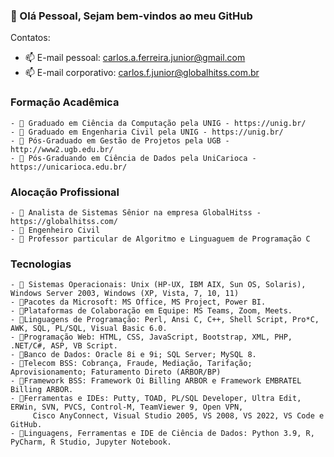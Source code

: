### 👋 Olá Pessoal, Sejam bem-vindos ao meu GitHub 

Contatos:
- 📫 E-mail pessoal: carlos.a.ferreira.junior@gmail.com
- 📫 E-mail corporativo: carlos.f.junior@globalhitss.com.br

### Formação Acadêmica
```` 
- 🔭 Graduado em Ciência da Computação pela UNIG - https://unig.br/
- 🔭 Graduado em Engenharia Civil pela UNIG - https://unig.br/
- 🔭 Pós-Graduado em Gestão de Projetos pela UGB - http://www2.ugb.edu.br/
- 🔭 Pós-Graduando em Ciência de Dados pela UniCarioca - https://unicarioca.edu.br/
```` 

### Alocação Profissional
```` 
- 🔭 Analista de Sistemas Sênior na empresa GlobalHitss - https://globalhitss.com/
- 🔭 Engenheiro Civil
- 🔭 Professor particular de Algoritmo e Linguaguem de Programação C
```` 

### Tecnologias
````
- 🔭 Sistemas Operacionais: Unix (HP-UX, IBM AIX, Sun OS, Solaris), Windows Server 2003, Windows (XP, Vista, 7, 10, 11)
- 🔭Pacotes da Microsoft: MS Office, MS Project, Power BI.
- 🔭Plataformas de Colaboração em Equipe: MS Teams, Zoom, Meets.
- 🔭Linguagens de Programação: Perl, Ansi C, C++, Shell Script, Pro*C, AWK, SQL, PL/SQL, Visual Basic 6.0.
- 🔭Programação Web: HTML, CSS, JavaScript, Bootstrap, XML, PHP, .NET/C#, ASP, VB Script.
- 🔭Banco de Dados: Oracle 8i e 9i; SQL Server; MySQL 8.
- 🔭Telecom BSS: Cobrança, Fraude, Mediação, Tarifação; Aprovisionamento; Faturamento Direto (ARBOR/BP)
- 🔭Framework BSS: Framework Oi Billing ARBOR e Framework EMBRATEL Billing ARBOR.
- 🔭Ferramentas e IDEs: Putty, TOAD, PL/SQL Developer, Ultra Edit, ERWin, SVN, PVCS, Control-M, TeamViewer 9, Open VPN, 
     Cisco AnyConnect, Visual Studio 2005, VS 2008, VS 2022, VS Code e GitHub.
- 🔭Linguagens, Ferramentas e IDE de Ciência de Dados: Python 3.9, R, PyCharm, R Studio, Jupyter Notebook.
````
